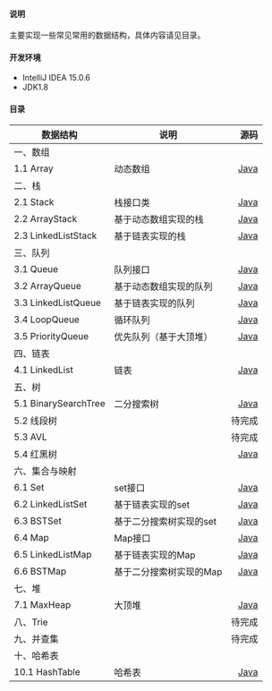 #### 说明
主要实现一些常见常用的数据结构，具体内容请见目录。

#### 开发环境
- IntelliJ IDEA 15.0.6
- JDK1.8

#### 目录

| 数据结构 | 说明 | 源码 | 
| - | - | -: | 
| 一、数组 |
|  1.1 Array | 动态数组 | [Java](https://github.com/WavyPeng/DSALib/blob/master/src/wavy/util/dsa/Array/Array.java) |
| 二、栈 |  
| 2.1 Stack | 栈接口类 | [Java](https://github.com/WavyPeng/DSALib/blob/master/src/wavy/util/dsa/Stack/Stack.java) |
| 2.2 ArrayStack | 基于动态数组实现的栈 | [Java](https://github.com/WavyPeng/DSALib/blob/master/src/wavy/util/dsa/Stack/ArrayStack.java) |
| 2.3 LinkedListStack | 基于链表实现的栈 | [Java](https://github.com/WavyPeng/DSALib/blob/master/src/wavy/util/dsa/Stack/LinkedListStack.java) |
| 三、队列 |
| 3.1 Queue | 队列接口 | [Java](https://github.com/WavyPeng/DSALib/blob/master/src/wavy/util/dsa/Queue/Queue.java) |
| 3.2 ArrayQueue | 基于动态数组实现的队列 | [Java](https://github.com/WavyPeng/DSALib/blob/master/src/wavy/util/dsa/Queue/ArrayQueue.java) |
| 3.3 LinkedListQueue | 基于链表实现的队列 | [Java](https://github.com/WavyPeng/DSALib/blob/master/src/wavy/util/dsa/Queue/LinkedListQueue.java) |
| 3.4 LoopQueue | 循环队列 | [Java](https://github.com/WavyPeng/DSALib/blob/master/src/wavy/util/dsa/Queue/LoopQueue.java) |
| 3.5 PriorityQueue | 优先队列（基于大顶堆） | [Java](https://github.com/WavyPeng/DSALib/blob/master/src/wavy/util/dsa/Queue/PriorityQueue.java) |
| 四、链表 |
| 4.1 LinkedList | 链表 | [Java](https://github.com/WavyPeng/DSALib/blob/master/src/wavy/util/dsa/LinkedList/LinkedList.java) |
| 五、树 |
| 5.1 BinarySearchTree | 二分搜索树 | [Java](https://github.com/WavyPeng/DSALib/blob/master/src/wavy/util/dsa/Tree/BinarySearchTree.java) |
| 5.2 线段树 |  | 待完成 |
| 5.3 AVL |  | 待完成 |
| 5.4 红黑树 |  | [Java](https://github.com/WavyPeng/DSALib/blob/master/src/wavy/util/dsa/Tree/RedBlackTree.java) |
| 六、集合与映射|
| 6.1 Set | set接口 | [Java](https://github.com/WavyPeng/DSALib/blob/master/src/wavy/util/dsa/Set/Set.java) |
| 6.2 LinkedListSet | 基于链表实现的set | [Java](https://github.com/WavyPeng/DSALib/blob/master/src/wavy/util/dsa/Set/LinkedListSet.java) |
| 6.3 BSTSet | 基于二分搜索树实现的set | [Java](https://github.com/WavyPeng/DSALib/blob/master/src/wavy/util/dsa/Set/BSTSet.java) |
| 6.4 Map | Map接口 | [Java](https://github.com/WavyPeng/DSALib/blob/master/src/wavy/util/dsa/Map/Map.java) |
| 6.5 LinkedListMap | 基于链表实现的Map | [Java](https://github.com/WavyPeng/DSALib/blob/master/src/wavy/util/dsa/Map/LinkedListMap.java) |
| 6.6 BSTMap | 基于二分搜索树实现的Map | [Java](https://github.com/WavyPeng/DSALib/blob/master/src/wavy/util/dsa/Map/BSTMap.java) |
| 七、堆 |
| 7.1 MaxHeap | 大顶堆 | [Java](https://github.com/WavyPeng/DSALib/blob/master/src/wavy/util/dsa/Heap/MaxHeap.java) |
| 八、Trie |  | 待完成 | 
| 九、并查集 |  | 待完成 | 
| 十、哈希表 |
| 10.1 HashTable | 哈希表 | [Java](https://github.com/WavyPeng/DSALib/blob/master/src/wavy/util/dsa/HashTable/HashTable.java) |

